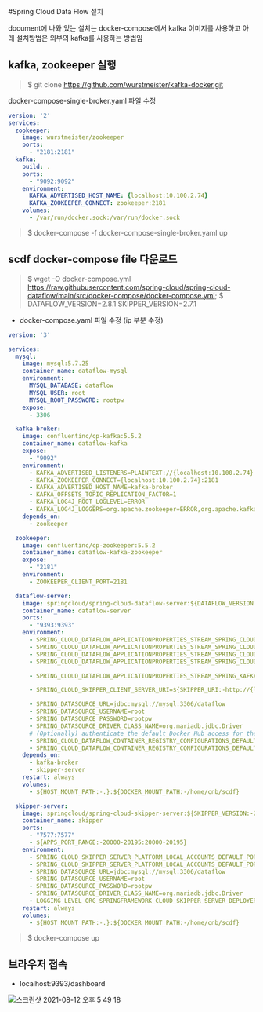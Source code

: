 #Spring Cloud Data Flow 설치

document에 나와 있는 설치는 docker-compose에서 kafka 이미지를 사용하고 아래 설치방법은 외부의 kafka를 사용하는 방법임

## kafka, zookeeper 실행
> $ git clone https://github.com/wurstmeister/kafka-docker.git

docker-compose-single-broker.yaml 파일 수정
```yaml
version: '2'
services:
  zookeeper:
    image: wurstmeister/zookeeper
    ports:
      - "2181:2181"
  kafka:
    build: .
    ports:
      - "9092:9092"
    environment:
      KAFKA_ADVERTISED_HOST_NAME: {localhost:10.100.2.74}
      KAFKA_ZOOKEEPER_CONNECT: zookeeper:2181
    volumes:
      - /var/run/docker.sock:/var/run/docker.sock
```

> $ docker-compose -f docker-compose-single-broker.yaml up

## scdf docker-compose file 다운로드
> $ wget -O docker-compose.yml https://raw.githubusercontent.com/spring-cloud/spring-cloud-dataflow/main/src/docker-compose/docker-compose.yml; 
> \$ DATAFLOW_VERSION=2.8.1 SKIPPER_VERSION=2.7.1 
- docker-compose.yaml 파일 수정 (ip 부분 수정)
```yaml
version: '3'

services:
  mysql:
    image: mysql:5.7.25
    container_name: dataflow-mysql
    environment:
      MYSQL_DATABASE: dataflow
      MYSQL_USER: root
      MYSQL_ROOT_PASSWORD: rootpw
    expose:
      - 3306

  kafka-broker:
    image: confluentinc/cp-kafka:5.5.2
    container_name: dataflow-kafka
    expose:
      - "9092"
    environment:
      - KAFKA_ADVERTISED_LISTENERS=PLAINTEXT://{localhost:10.100.2.74}:9092
      - KAFKA_ZOOKEEPER_CONNECT={localhost:10.100.2.74}:2181
      - KAFKA_ADVERTISED_HOST_NAME=kafka-broker
      - KAFKA_OFFSETS_TOPIC_REPLICATION_FACTOR=1
      - KAFKA_LOG4J_ROOT_LOGLEVEL=ERROR
      - KAFKA_LOG4J_LOGGERS=org.apache.zookeeper=ERROR,org.apache.kafka=ERROR,kafka=ERROR,kafka.cluster=ERROR,kafka.controller=ERROR,kafka.coordinator=ERROR,kafka.log=ERROR,kafka.server=ERROR,kafka.zookeeper=ERROR,state.change.logger=ERROR
    depends_on:
      - zookeeper

  zookeeper:
    image: confluentinc/cp-zookeeper:5.5.2
    container_name: dataflow-kafka-zookeeper
    expose:
      - "2181"
    environment:
      - ZOOKEEPER_CLIENT_PORT=2181

  dataflow-server:
    image: springcloud/spring-cloud-dataflow-server:${DATAFLOW_VERSION:-2.9.0-SNAPSHOT}
    container_name: dataflow-server
    ports:
      - "9393:9393"
    environment:
      - SPRING_CLOUD_DATAFLOW_APPLICATIONPROPERTIES_STREAM_SPRING_CLOUD_STREAM_KAFKA_BINDER_BROKERS=PLAINTEXT://{localhost:10.100.2.74}:9092
      - SPRING_CLOUD_DATAFLOW_APPLICATIONPROPERTIES_STREAM_SPRING_CLOUD_STREAM_KAFKA_STREAMS_BINDER_BROKERS=PLAINTEXT://{localhost:10.100.2.74}:9092
      - SPRING_CLOUD_DATAFLOW_APPLICATIONPROPERTIES_STREAM_SPRING_CLOUD_STREAM_KAFKA_BINDER_ZKNODES=10.100.2.74:2181
      - SPRING_CLOUD_DATAFLOW_APPLICATIONPROPERTIES_STREAM_SPRING_CLOUD_STREAM_KAFKA_STREAMS_BINDER_ZKNODES=10.100.2.74:2181

      - SPRING_CLOUD_DATAFLOW_APPLICATIONPROPERTIES_STREAM_SPRING_KAFKA_STREAMS_PROPERTIES_METRICS_RECORDING_LEVEL=DEBUG

      - SPRING_CLOUD_SKIPPER_CLIENT_SERVER_URI=${SKIPPER_URI:-http://{localhost:10.100.2.74}:7577}/api

      - SPRING_DATASOURCE_URL=jdbc:mysql://mysql:3306/dataflow
      - SPRING_DATASOURCE_USERNAME=root
      - SPRING_DATASOURCE_PASSWORD=rootpw
      - SPRING_DATASOURCE_DRIVER_CLASS_NAME=org.mariadb.jdbc.Driver
      # (Optionally) authenticate the default Docker Hub access for the App Metadata access.
      - SPRING_CLOUD_DATAFLOW_CONTAINER_REGISTRY_CONFIGURATIONS_DEFAULT_USER=${METADATA_DEFAULT_DOCKERHUB_USER}
      - SPRING_CLOUD_DATAFLOW_CONTAINER_REGISTRY_CONFIGURATIONS_DEFAULT_SECRET=${METADATA_DEFAULT_DOCKERHUB_PASSWORD}
    depends_on:
      - kafka-broker
      - skipper-server
    restart: always
    volumes:
      - ${HOST_MOUNT_PATH:-.}:${DOCKER_MOUNT_PATH:-/home/cnb/scdf}

  skipper-server:
    image: springcloud/spring-cloud-skipper-server:${SKIPPER_VERSION:-2.8.0-SNAPSHOT}
    container_name: skipper
    ports:
      - "7577:7577"
      - ${APPS_PORT_RANGE:-20000-20195:20000-20195}
    environment:
      - SPRING_CLOUD_SKIPPER_SERVER_PLATFORM_LOCAL_ACCOUNTS_DEFAULT_PORTRANGE_LOW=20000
      - SPRING_CLOUD_SKIPPER_SERVER_PLATFORM_LOCAL_ACCOUNTS_DEFAULT_PORTRANGE_HIGH=20190
      - SPRING_DATASOURCE_URL=jdbc:mysql://mysql:3306/dataflow
      - SPRING_DATASOURCE_USERNAME=root
      - SPRING_DATASOURCE_PASSWORD=rootpw
      - SPRING_DATASOURCE_DRIVER_CLASS_NAME=org.mariadb.jdbc.Driver
      - LOGGING_LEVEL_ORG_SPRINGFRAMEWORK_CLOUD_SKIPPER_SERVER_DEPLOYER=ERROR
    restart: always
    volumes:
      - ${HOST_MOUNT_PATH:-.}:${DOCKER_MOUNT_PATH:-/home/cnb/scdf}

```

> $ docker-compose up

## 브라우저 접속
- localhost:9393/dashboard

![스크린샷 2021-08-12 오후 5 49 18](https://user-images.githubusercontent.com/24540286/129167942-d706dcf4-251f-4a4d-b780-37308600d014.png)
